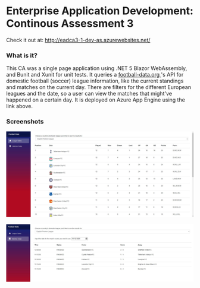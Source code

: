 
# Enterprise Application Development: Continous Assessment 3

Check it out at: http://eadca3-1-dev-as.azurewebsites.net/

### What is it?
This CA was a single page application using .NET 5 Blazor WebAssembly, and Bunit and Xunit for unit tests.
It queries a <a href ="https://www.football-data.org/documentation/api"> football-data.org </a>'s API for domestic football (soccer) league information, like the current standings and matches on the current day.
There are filters for the different European leagues and the date, so a user can view the matches that might've happened on a certain day.
It is deployed on Azure App Engine using the link above. 

### Screenshots

<img width="1000" alt="Index" src="documentation/1.jpg">
<br><br>
<img width="1000" alt="Index" src="documentation/2.jpg">
